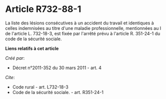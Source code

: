 # Article R732-88-1

La liste des lésions consécutives à un accident du travail et identiques à celles indemnisées au titre d'une maladie
professionnelle, mentionnées au I de l'article L. 732-18-3, est fixée par l'arrêté prévu à l'article R. 351-24-1 du code de
la sécurité sociale.

**Liens relatifs à cet article**

_Créé par_:

  - Décret n°2011-352 du 30 mars 2011 - art. 4

_Cite_:

  - Code rural - art. L732-18-3
  - Code de la sécurité sociale. - art. R351-24-1
